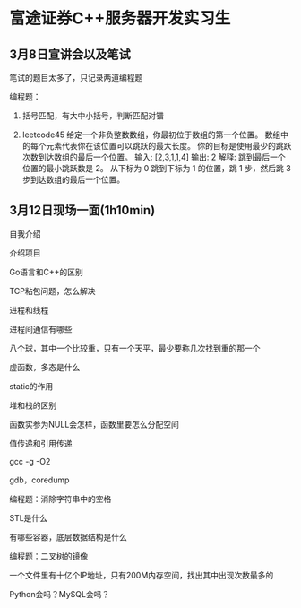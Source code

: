 # 富途证券C++服务器开发实习生

## 3月8日宣讲会以及笔试
笔试的题目太多了，只记录两道编程题

编程题：
1. 括号匹配，有大中小括号，判断匹配对错

2. leetcode45
给定一个非负整数数组，你最初位于数组的第一个位置。
数组中的每个元素代表你在该位置可以跳跃的最大长度。
你的目标是使用最少的跳跃次数到达数组的最后一个位置。
输入: [2,3,1,1,4]
输出: 2
解释: 跳到最后一个位置的最小跳跃数是 2。
     从下标为 0 跳到下标为 1 的位置，跳 1 步，然后跳 3 步到达数组的最后一个位置。

## 3月12日现场一面(1h10min)
自我介绍

介绍项目

Go语言和C++的区别

TCP粘包问题，怎么解决

进程和线程

进程间通信有哪些

八个球，其中一个比较重，只有一个天平，最少要称几次找到重的那一个

虚函数，多态是什么

static的作用

堆和栈的区别

函数实参为NULL会怎样，函数里要怎么分配空间

值传递和引用传递

gcc -g -O2

gdb，coredump

编程题：消除字符串中的空格

STL是什么

有哪些容器，底层数据结构是什么

编程题：二叉树的镜像

一个文件里有十亿个IP地址，只有200M内存空间，找出其中出现次数最多的

Python会吗？MySQL会吗？
